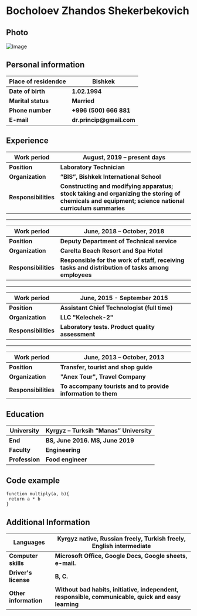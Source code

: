 # Bocholoev Zhandos Shekerbekovich
## Photo
![Image](https://www.logolynx.com/images/logolynx/f0/f0aa5e04c38fc898ece87d0d4724986d.jpeg)
## Personal information

|Place of residendce |Bishkek |
|-|-|
| __Date of birth__ | __1.02.1994__ |
| __Marital status__ | __Married__ |
| __Phone number__ | __+996 (500) 666 881__ |
| __E-mail__ | __dr.princip@gmail.com__ |


## Experience


|Work period |August, 2019 – present days |
|-|-|
| __Position__ | __Laboratory Technician__ |
| __Organization__ | __”BIS”, Bishkek International School__ |
| __Responsibilities__ | __Constructing and modifying apparatus; stock taking and organizing the storing of chemicals and equipment; science national curriculum summaries__ |

--------------------------------------------------------------------------------------------------------------------------

|Work period |June, 2018 – October, 2018 |
|-|-|
| __Position__ | __Deputy Department of Technical service__ |
| __Organization__ | __Carelta Beach Resort and Spa Hotel__ |
| __Responsibilities__ | __Responsible for the work of staff, receiving tasks and distribution of tasks among employees__

--------------------------------------------------------------------------------------------------------------------------

|Work period |June, 2015  - September 2015 |
|-|-|
| __Position__ | __Assistant Chief Technologist (full time)__ |
| __Organization__ | __LLC "Kelechek-2"__ |
| __Responsibilities__ | __Laboratory tests. Product quality assessment__

--------------------------------------------------------------------------------------------------------------------------

|Work period |June, 2013 – October, 2013 |
|-|-|
| __Position__ | __Transfer, tourist and shop guide__ |
| __Organization__ | __"Anex Tour", Travel Company__ |
| __Responsibilities__ | __To accompany tourists and to provide information to them__

## Education
|University | Kyrgyz – Turksih “Manas” University |
|-|-|
| __End__ | __BS, June 2016. MS, June 2019__ |
| __Faculty__ | __Engineering__ |
| __Profession__ | __Food engineer__

## Code example 
```
function multiply(a, b){
 return a * b
}
```


## Additional Information
|Languages | Kyrgyz	native, Russian	freely, Turkish	freely, English	intermediate |
|-|-|
| __Computer skills__ | __Microsoft Office, Google Docs, Google sheets, e-mail.__ |
| __Driver's license__ | __B, C.__ |
| __Other information__ | __Without bad habits, initiative, independent, responsible, communicable, quick and easy learning__


